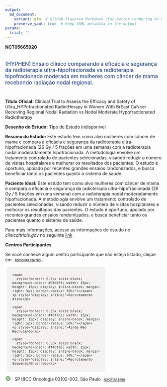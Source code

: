 ```yaml
---
output: 
  md_document:
    variant: gfm  # GitHub-flavored Markdown (for better rendering on GitHub)
    preserve_yaml: true  # Keep YAML metadata in the output
params:
  trial: ''
---
```


**NCT05665920**

<div style="padding: 5px 5px 5px 0px; font-size: 1.20em; font-weight: 500; color: #2E4A7F; text-align: left; margin-bottom: 20px">

(HYPHEN) Ensaio clínico comparando a eficácia e segurança da
radioterapia ultra-hipofracionada vs radioterapia hipofracionada
moderada em mulheres com câncer de mama recebendo radiação nodal
regional.

</div>

**Título Oficial:** Clinical Trial to Assess the Efficacy and Safety of
Ultra_HYPofractionated RadiotHerapy in Women With BrEast CaNcer
Receiving Regional Nodal Radiation vs Nodal Moderate Hypofractionated
Radiotherapy

**Desenho do Estudo:** Tipo de Estudo Indisponivel

**Resumo do Estudo:** Este estudo tem como alvo mulheres com câncer de
mama e compara a eficácia e segurança da radioterapia
ultra-hipofracionada (26 Gy / 5 frações em uma semana) com a
radioterapia nodal moderadamente hipofracionada. A metodologia envolve
um tratamento controlado de pacientes selecionadas, visando reduzir o
número de visitas hospitalares e melhorar os resultados dos pacientes. O
estudo é oportuno, apoiado por recentes grandes ensaios randomizados, e
busca beneficiar tanto os pacientes quanto o sistema de saúde.

**Paciente Ideal:** Este estudo tem como alvo mulheres com câncer de
mama e compara a eficácia e segurança da radioterapia
ultra-hipofracionada (26 Gy / 5 frações em uma semana) com a
radioterapia nodal moderadamente hipofracionada. A metodologia envolve
um tratamento controlado de pacientes selecionadas, visando reduzir o
número de visitas hospitalares e melhorar os resultados dos pacientes. O
estudo é oportuno, apoiado por recentes grandes ensaios randomizados, e
busca beneficiar tanto os pacientes quanto o sistema de saúde.

Para mais informações, acesse as informações do estudo no
*clinicaltrials.gov* no seguinte
[link](https://clinicaltrials.gov/ct2/show/NCT05665920)

**Centros Participantes**

Se você conhece algum centro participante que não esteja listado, clique
em
<span style="color: #2E4A7F; margin-left: 2px; padding: 4px; background-color: #f3f2f1; border-radius: 8px; font-weight: 500; font-size: 0.6em"><a
href="https://flazar.shinyapps.io/formsapp?study_nct_id=NCT05665920&amp;location_id=N%2FA&amp;location_full_name=N%2FA&amp;form_type=Adicionar%20Centro"
target="_blank">ADICIONAR CENTRO</a></span>.

<div style="margin-bottom: 8px; margin-left: 5px; padding: 8px; max-width: 300px; background-color: #f3f2f1; border-radius: 8px; font-size: 0.9em">

<div style="margin-left: 10px;">

    <span 
      style="border: 0.5px solid black; background-color: #9fd89f; width: 15px; height: 15px; display: inline-block; margin-right: 5px; border-radius: 50%;"></span>
    <p style="display: inline;">Recrutamento Ativo</p>

</div>

<div style="margin-left: 10px;">

    <span 
      style="border: 0.5px solid black; background-color: #fef7b2; width: 15px; height: 15px; display: inline-block; margin-right: 5px; border-radius: 50%;"></span>
    <p style="display: inline;">Ainda Não Recrutando</p>

</div>

<div style="margin-left: 10px;">

    <span 
      style="border: 0.5px solid black; background-color: #f4bfab; width: 15px; height: 15px; display: inline-block; margin-right: 5px; border-radius: 50%;"></span>
    <p style="display: inline;">Recrutamento Suspenso/Encerrado</p>

</div>

</div>

<div style="margin: 2px;">

<span style="border: 0.5px solid black; display: inline-block; width: 12px; height: 12px; border-radius: 50%; margin-right: 10px; padding-bottom: 0px; background-color: #9fd89f;"></span>
SP IBCC Oncologia 03102-002, São Paulo
<span style="color: #2E4A7F; margin-left: 2px; padding: 4px; background-color: #f3f2f1; border-radius: 8px; font-weight: 500; font-size: 0.6em"><a
href="https://flazar.shinyapps.io/formsapp?study_nct_id=NCT05665920&amp;location_id=IBCCONCOLOGIASAOPAULOSP03102002BRAZIL&amp;location_full_name=IBCC%20Oncologia%2C%2003102-002%2C%20S%C3%A3o%20Paulo&amp;form_type=Reportar%20Erro"
target="_blank">REPORTAR ERRO</a></span>

</div>
